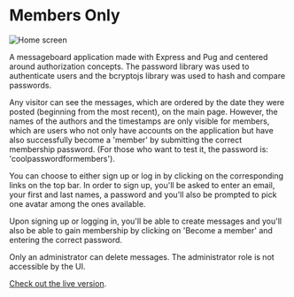 # Members Only

![Home screen](https://i.imgur.com/9tNiymC.png)

A messageboard application made with Express and Pug and centered around authorization concepts. The password library was used to authenticate users and the bcryptojs library was used to hash and compare passwords.

Any visitor can see the messages, which are ordered by the date they were posted (beginning from the most recent), on the main page. However, the names of the authors and the timestamps are only visible for members, which are users who not only have accounts on the application but have also successfully become a 'member' by submitting the correct membership password. (For those who want to test it, the password is: 'coolpasswordformembers').

You can choose to either sign up or log in by clicking on the corresponding links on the top bar. In order to sign up, you'll be asked to enter an email, your first and last names, a password and you'll also be prompted to pick one avatar among the ones available.

Upon signing up or logging in, you'll be able to create messages and you'll also be able to gain membership by clicking on 'Become a member' and entering the correct password.

Only an administrator can delete messages. The administrator role is not accessible by the UI.

[Check out the live version](https://shrouded-bayou-29547.herokuapp.com/).
